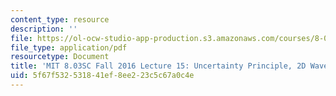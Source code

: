 ```yaml
---
content_type: resource
description: ''
file: https://ol-ocw-studio-app-production.s3.amazonaws.com/courses/8-03sc-physics-iii-vibrations-and-waves-fall-2016/5f67f532531841ef8ee223c5c67a0c4e_MIT8_03SCF16_hw_Lec15.pdf
file_type: application/pdf
resourcetype: Document
title: 'MIT 8.03SC Fall 2016 Lecture 15: Uncertainty Principle, 2D Waves'
uid: 5f67f532-5318-41ef-8ee2-23c5c67a0c4e
---
```

